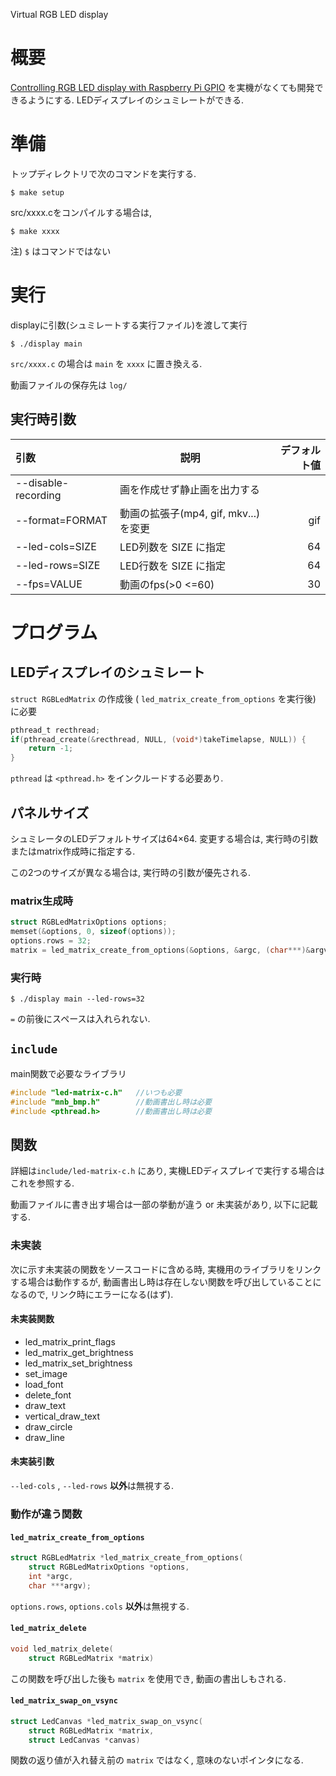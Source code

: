 Virtual RGB LED display

# 概要

[Controlling RGB LED display with Raspberry Pi GPIO](https://github.com/hzeller/rpi-rgb-led-matrix)
を実機がなくても開発できるようにする. LEDディスプレイのシュミレートができる.

# 準備

トップディレクトリで次のコマンドを実行する.
<!-- ただし,  `ffmpeg` と `timeout` が既に使える場合は不要です. -->
```
$ make setup
```

src/xxxx.cをコンパイルする場合は,
```
$ make xxxx
```
注) `$` はコマンドではない

# 実行

displayに引数(シュミレートする実行ファイル)を渡して実行
```
$ ./display main
```
`src/xxxx.c` の場合は `main` を `xxxx` に置き換える.

動画ファイルの保存先は `log/`

## 実行時引数

|引数                |説明                             |デフォルト値|
|:------------------|--------------------------------|----------:|
|--disable-recording|画を作成せず静止画を出力する          |          |
|--format=FORMAT    |動画の拡張子(mp4, gif, mkv...)を変更|gif       |
|--led-cols=SIZE    |LED列数を SIZE に指定              |64        |
|--led-rows=SIZE    |LED行数を SIZE に指定              |64        |
|--fps=VALUE        |動画のfps(>0 <=60)                |30        |


# プログラム

## LEDディスプレイのシュミレート

`struct RGBLedMatrix` の作成後 ( `led_matrix_create_from_options` を実行後) に必要
```c
pthread_t recthread;
if(pthread_create(&recthread, NULL, (void*)takeTimelapse, NULL)) {
    return -1;
}
```
`pthread` は `<pthread.h>` をインクルードする必要あり.

## パネルサイズ

シュミレータのLEDデフォルトサイズは64×64.
変更する場合は, 実行時の引数またはmatrix作成時に指定する.

この2つのサイズが異なる場合は, 実行時の引数が優先される.

### matrix生成時

```c
struct RGBLedMatrixOptions options;
memset(&options, 0, sizeof(options));
options.rows = 32;
matrix = led_matrix_create_from_options(&options, &argc, (char***)&argv);
```

### 実行時

```
$ ./display main --led-rows=32
```
`=` の前後にスペースは入れられない.

## `include`

main関数で必要なライブラリ
```c
#include "led-matrix-c.h"   //いつも必要
#include "mnb_bmp.h"        //動画書出し時は必要
#include <pthread.h>        //動画書出し時は必要
```

## 関数

詳細は`include/led-matrix-c.h` にあり, 実機LEDディスプレイで実行する場合はこれを参照する.

動画ファイルに書き出す場合は一部の挙動が違う or 未実装があり, 以下に記載する.

### 未実装

次に示す未実装の関数をソースコードに含める時, 実機用のライブラリをリンクする場合は動作するが,
動画書出し時は存在しない関数を呼び出していることになるので, リンク時にエラーになる(はず).

#### 未実装関数

* led_matrix_print_flags
* led_matrix_get_brightness
* led_matrix_set_brightness
* set_image
* load_font
* delete_font
* draw_text
* vertical_draw_text
* draw_circle
* draw_line

#### 未実装引数

`--led-cols` , `--led-rows` **以外**は無視する.

### 動作が違う関数

#### `led_matrix_create_from_options`

```c
struct RGBLedMatrix *led_matrix_create_from_options(
    struct RGBLedMatrixOptions *options,
    int *argc,
    char ***argv);
```
`options.rows`, `options.cols` **以外**は無視する.

#### `led_matrix_delete`

```c
void led_matrix_delete(
    struct RGBLedMatrix *matrix)
```
この関数を呼び出した後も `matrix` を使用でき, 動画の書出しもされる.

#### `led_matrix_swap_on_vsync`

```c
struct LedCanvas *led_matrix_swap_on_vsync(
    struct RGBLedMatrix *matrix,
    struct LedCanvas *canvas)
```
関数の返り値が入れ替え前の `matrix` ではなく, 意味のないポインタになる.
